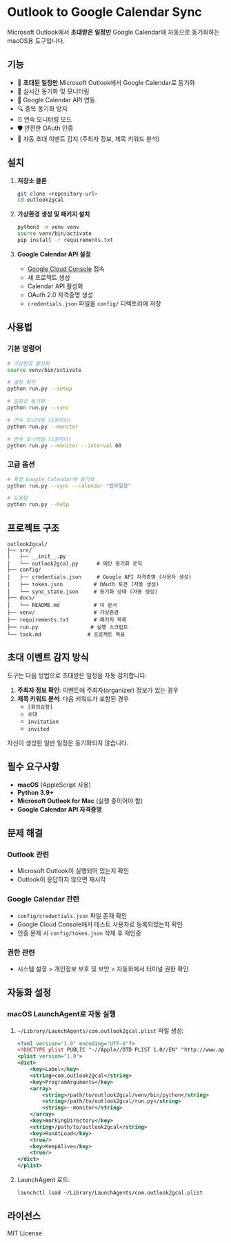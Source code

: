 # Outlook to Google Calendar Sync

Microsoft Outlook에서 **초대받은 일정만** Google Calendar에 자동으로 동기화하는 macOS용 도구입니다.

## 기능

- 📧 **초대된 일정만** Microsoft Outlook에서 Google Calendar로 동기화
- 🔄 실시간 동기화 및 모니터링
- 📅 Google Calendar API 연동
- 🔍 중복 동기화 방지
- ⏰ 연속 모니터링 모드
- 🛡️ 안전한 OAuth 인증
- 🎯 자동 초대 이벤트 감지 (주최자 정보, 제목 키워드 분석)

## 설치

1. **저장소 클론**

   ```bash
   git clone <repository-url>
   cd outlook2gcal
   ```

2. **가상환경 생성 및 패키지 설치**

   ```bash
   python3 -m venv venv
   source venv/bin/activate
   pip install -r requirements.txt
   ```

3. **Google Calendar API 설정**
   - [Google Cloud Console](https://console.cloud.google.com) 접속
   - 새 프로젝트 생성
   - Calendar API 활성화
   - OAuth 2.0 자격증명 생성
   - `credentials.json` 파일을 `config/` 디렉토리에 저장

## 사용법

### 기본 명령어

```bash
# 가상환경 활성화
source venv/bin/activate

# 설정 확인
python run.py --setup

# 일회성 동기화
python run.py --sync

# 연속 모니터링 (5분마다)
python run.py --monitor

# 연속 모니터링 (1분마다)
python run.py --monitor --interval 60
```

### 고급 옵션

```bash
# 특정 Google Calendar에 동기화
python run.py --sync --calendar "업무일정"

# 도움말
python run.py --help
```

## 프로젝트 구조

```
outlook2gcal/
├── src/
│   ├── __init__.py
│   └── outlook2gcal.py      # 메인 동기화 로직
├── config/
│   ├── credentials.json     # Google API 자격증명 (사용자 생성)
│   ├── token.json          # OAuth 토큰 (자동 생성)
│   └── sync_state.json     # 동기화 상태 (자동 생성)
├── docs/
│   └── README.md           # 이 문서
├── venv/                   # 가상환경
├── requirements.txt        # 패키지 목록
├── run.py                 # 실행 스크립트
└── task.md               # 프로젝트 목표
```

## 초대 이벤트 감지 방식

도구는 다음 방법으로 초대받은 일정을 자동 감지합니다:

1. **주최자 정보 확인**: 이벤트에 주최자(organizer) 정보가 있는 경우
2. **제목 키워드 분석**: 다음 키워드가 포함된 경우
   - `[회의요청]`
   - `초대`
   - `Invitation`
   - `invited`

자신이 생성한 일반 일정은 동기화되지 않습니다.

## 필수 요구사항

- **macOS** (AppleScript 사용)
- **Python 3.9+**
- **Microsoft Outlook for Mac** (실행 중이어야 함)
- **Google Calendar API 자격증명**

## 문제 해결

### Outlook 관련

- Microsoft Outlook이 실행되어 있는지 확인
- Outlook이 응답하지 않으면 재시작

### Google Calendar 관련

- `config/credentials.json` 파일 존재 확인
- Google Cloud Console에서 테스트 사용자로 등록되었는지 확인
- 인증 문제 시 `config/token.json` 삭제 후 재인증

### 권한 관련

- 시스템 설정 > 개인정보 보호 및 보안 > 자동화에서 터미널 권한 확인

## 자동화 설정

### macOS LaunchAgent로 자동 실행

1. `~/Library/LaunchAgents/com.outlook2gcal.plist` 파일 생성:

   ```xml
   <?xml version="1.0" encoding="UTF-8"?>
   <!DOCTYPE plist PUBLIC "-//Apple//DTD PLIST 1.0//EN" "http://www.apple.com/DTDs/PropertyList-1.0.dtd">
   <plist version="1.0">
   <dict>
       <key>Label</key>
       <string>com.outlook2gcal</string>
       <key>ProgramArguments</key>
       <array>
           <string>/path/to/outlook2gcal/venv/bin/python</string>
           <string>/path/to/outlook2gcal/run.py</string>
           <string>--monitor</string>
       </array>
       <key>WorkingDirectory</key>
       <string>/path/to/outlook2gcal</string>
       <key>RunAtLoad</key>
       <true/>
       <key>KeepAlive</key>
       <true/>
   </dict>
   </plist>
   ```

2. LaunchAgent 로드:

   ```bash
   launchctl load ~/Library/LaunchAgents/com.outlook2gcal.plist
   ```

## 라이선스

MIT License